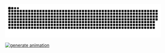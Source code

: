 <picture>
  <source media="(prefers-color-scheme: dark)" srcset="https://raw.githubusercontent.com/Nampoina-Razanakoto/Nampoina-Razanakoto/output/github-contribution-grid-snake-dark.svg">
  <source media="(prefers-color-scheme: light)" srcset="https://raw.githubusercontent.com/Nampoina-Razanakoto/Nampoina-Razanakoto/output/github-contribution-grid-snake.svg">
  <img alt="github contribution grid snake animation" src="https://raw.githubusercontent.com/Nampoina-Razanakoto/Nampoina-Razanakoto/output/github-contribution-grid-snake.svg">
</picture>

[![generate animation](https://github.com/Nampoina-Razanakoto/Nampoina-Razanakoto/actions/workflows/main.yml/badge.svg?branch=main)](https://github.com/Nampoina-Razanakoto/Nampoina-Razanakoto/actions/workflows/main.yml)
          
<!--
**Nampoina-Razanakoto/Nampoina-Razanakoto** is a ✨ _special_ ✨ repository because its `README.md` (this file) appears on your GitHub profile.

Here are some ideas to get you started:

- 🔭 I’m currently working on ...
- 🌱 I’m currently learning ...
- 👯 I’m looking to collaborate on ...
- 🤔 I’m looking for help with ...
- 💬 Ask me about ...
- 📫 How to reach me: ...
- 😄 Pronouns: ...
- ⚡ Fun fact: ...-->

